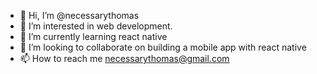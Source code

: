 - 👋 Hi, I’m @necessarythomas
- 👀 I’m interested in web development.
- 🌱 I’m currently learning react native
- 💞️ I’m looking to collaborate on building a mobile app with react native
- 📫 How to reach me necessarythomas@gmail.com

<!---
necessarythomas/necessarythomas is a ✨ special ✨ repository because its `README.md` (this file) appears on your GitHub profile.
You can click the Preview link to take a look at your changes.
--->

